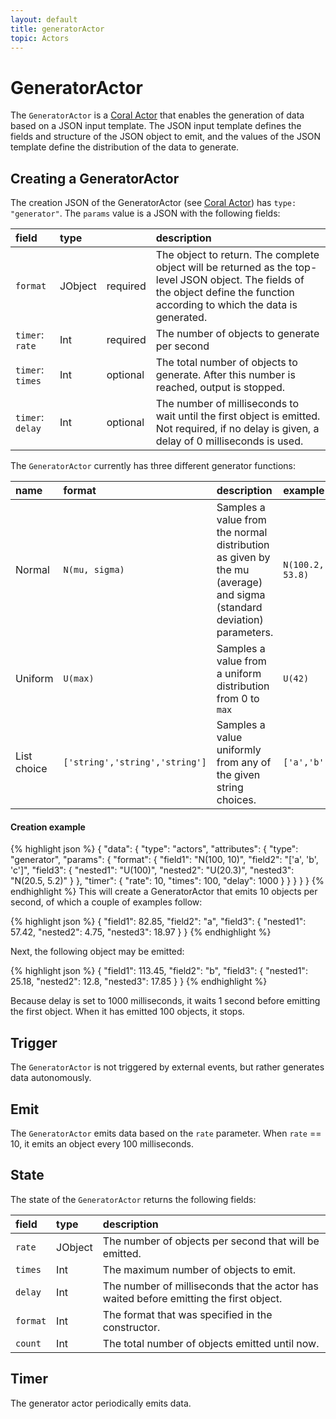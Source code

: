 ```yaml
---
layout: default
title: generatorActor
topic: Actors
---
```

<!--
   Licensed to the Apache Software Foundation (ASF) under one or more
   contributor license agreements.  See the NOTICE file distributed with
   this work for additional information regarding copyright ownership.
   The ASF licenses this file to You under the Apache License, Version 2.0
   (the "License"); you may not use this file except in compliance with
   the License.  You may obtain a copy of the License at

       http://www.apache.org/licenses/LICENSE-2.0

   Unless required by applicable law or agreed to in writing, software
   distributed under the License is distributed on an "AS IS" BASIS,
   WITHOUT WARRANTIES OR CONDITIONS OF ANY KIND, either express or implied.
   See the License for the specific language governing permissions and
   limitations under the License.
-->

# GeneratorActor
The `GeneratorActor` is a [Coral Actor](/actors/overview/) that enables the generation of data based on a JSON input template. The JSON input template defines the fields and structure of the JSON object to emit, and the values of the JSON template define the distribution of the data to generate.

## Creating a GeneratorActor
The creation JSON of the GeneratorActor (see [Coral Actor](/actors/overview/)) has `type: "generator"`.
The `params` value is a JSON with the following fields:

field  | type |    | description
:----- | :---- | :--- | :------------
`format` | JObject | required | The object to return. The complete object will be returned as the top-level JSON object. The fields of the object define the function according to which the data is generated.
`timer`: `rate` | Int | required | The number of objects to generate per second
`timer`: `times` | Int | optional | The total number of objects to generate. After this number is reached, output is stopped.
`timer`: `delay` | Int | optional | The number of milliseconds to wait until the first object is emitted. Not required, if no delay is given, a delay of 0 milliseconds is used.

The `GeneratorActor` currently has three different generator functions:

name | format  | description | example
:----- | :---- | :--- | :------------
Normal | `N(mu, sigma)` | Samples a value from the normal distribution as given by the mu (average) and sigma (standard deviation) parameters. | `N(100.2, 53.8)`
Uniform | `U(max)` | Samples a value from a uniform distribution from 0 to `max` | `U(42)`
List choice | `['string','string','string']` | Samples a value uniformly from any of the given string choices. | `['a','b','c']`

#### Creation example
{% highlight json %}
{
  "data": {
      "type": "actors",
      "attributes": {
          "type": "generator",
          "params": {
              "format": {
                "field1": "N(100, 10)",
                "field2": "['a', 'b', 'c']",
                "field3": {
                   "nested1": "U(100)",
                   "nested2": "U(20.3)",
                   "nested3": "N(20.5, 5.2)"
                }
              },
              "timer": {
                "rate": 10,
                "times": 100,
                "delay": 1000
              }
          }
      }
  }
}
{% endhighlight %}
This will create a GeneratorActor that emits 10 objects per second, of which a couple of examples follow:

{% highlight json %}
{
  "field1": 82.85,
  "field2": "a",
  "field3": {
     "nested1": 57.42,
     "nested2": 4.75,
     "nested3": 18.97
  }
}
{% endhighlight %}

Next, the following object may be emitted:

{% highlight json %}
{
  "field1": 113.45,
  "field2": "b",
  "field3": {
     "nested1": 25.18,
     "nested2": 12.8,
     "nested3": 17.85
  }
}
{% endhighlight %}

Because delay is set to 1000 milliseconds, it waits 1 second before emitting the first object. When it has emitted 100 objects, it stops.

## Trigger
The `GeneratorActor` is not triggered by external events, but rather generates data autonomously.

## Emit
The `GeneratorActor` emits data based on the `rate` parameter. When `rate` == 10, it emits an object every 100 milliseconds.

## State
The state of the `GeneratorActor` returns the following fields:

field  | type | description
:----- | :---- | :------------
`rate` | JObject | The number of objects per second that will be emitted.
`times` | Int | The maximum number of objects to emit.
`delay` | Int | The number of milliseconds that the actor has waited before emitting the first object.
`format` | Int | The format that was specified in the constructor.
`count` | Int | The total number of objects emitted until now.

## Timer
The generator actor periodically emits data.